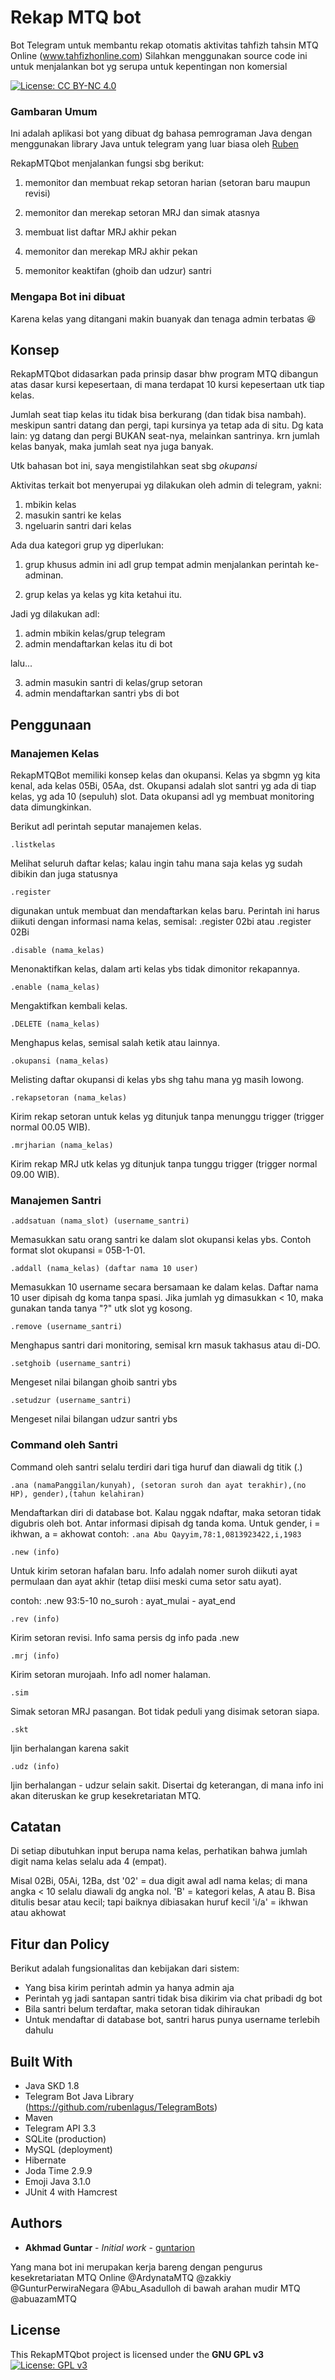 # Rekap MTQ bot

Bot Telegram untuk membantu rekap otomatis aktivitas tahfizh tahsin MTQ Online (www.tahfizhonline.com)
Silahkan menggunakan source code ini untuk menjalankan bot yg serupa untuk kepentingan non komersial

[![License: CC BY-NC 4.0](https://licensebuttons.net/l/by-nc/4.0/80x15.png)](https://creativecommons.org/licenses/by-nc/4.0/)

### Gambaran Umum
Ini adalah aplikasi bot yang dibuat dg bahasa pemrograman Java dengan menggunakan library Java untuk telegram yang luar biasa oleh 
[Ruben](https://github.com/rubenlagus/TelegramBots)

RekapMTQbot menjalankan fungsi sbg berikut:

1. memonitor dan membuat rekap setoran harian (setoran baru maupun revisi)

2. memonitor dan merekap setoran MRJ dan simak atasnya

3. membuat list daftar MRJ akhir pekan

4. memonitor dan merekap MRJ akhir pekan

5. memonitor keaktifan (ghoib dan udzur) santri

### Mengapa Bot ini dibuat

Karena kelas yang ditangani makin buanyak dan tenaga admin terbatas 😆

## Konsep

RekapMTQbot didasarkan pada prinsip dasar bhw program MTQ dibangun atas dasar kursi kepesertaan, di mana terdapat 10 kursi kepesertaan utk tiap kelas.

Jumlah seat tiap kelas itu tidak bisa berkurang (dan tidak bisa nambah). meskipun santri datang dan pergi, tapi kursinya ya tetap ada di situ. Dg kata lain: yg datang dan pergi BUKAN seat-nya, melainkan santrinya. krn jumlah kelas banyak, maka jumlah seat nya juga banyak. 

Utk bahasan bot ini, saya mengistilahkan seat sbg *okupansi*

Aktivitas terkait bot menyerupai yg dilakukan oleh admin di telegram, yakni:
1. mbikin kelas
2. masukin santri ke kelas
3. ngeluarin santri dari kelas

Ada dua kategori grup yg diperlukan:

1. grup khusus admin
ini adl grup tempat admin menjalankan perintah ke-adminan. 

2. grup kelas
ya kelas yg kita ketahui itu.

Jadi yg dilakukan adl:
1. admin mbikin kelas/grup telegram
2. admin mendaftarkan kelas itu di bot

lalu...

3. admin masukin santri di kelas/grup setoran
4. admin mendaftarkan santri ybs di bot

## Penggunaan



### Manajemen Kelas ###

RekapMTQBot memiliki konsep kelas dan okupansi. Kelas ya sbgmn yg kita kenal, ada kelas 05Bi, 05Aa, dst. Okupansi adalah slot santri yg ada di tiap kelas, yg ada 10 (sepuluh) slot. Data okupansi adl yg membuat monitoring data dimungkinkan. 

Berikut adl perintah seputar manajemen kelas. 

```
.listkelas
```
Melihat seluruh daftar kelas; kalau ingin tahu mana saja kelas yg sudah dibikin dan juga statusnya

```
.register
```
digunakan untuk membuat dan mendaftarkan kelas baru. Perintah ini harus diikuti dengan informasi nama kelas, semisal: .register 02bi atau .register 02Bi

```
.disable (nama_kelas)
```
Menonaktifkan kelas, dalam arti kelas ybs tidak dimonitor rekapannya.

```
.enable (nama_kelas)
```
Mengaktifkan kembali kelas. 

```
.DELETE (nama_kelas)
```
Menghapus kelas, semisal salah ketik atau lainnya. 

```
.okupansi (nama_kelas)
```
Melisting daftar okupansi di kelas ybs shg tahu mana yg masih lowong.

```
.rekapsetoran (nama_kelas)
```
Kirim rekap setoran untuk kelas yg ditunjuk tanpa menunggu trigger (trigger normal 00.05 WIB).

```
.mrjharian (nama_kelas)
```
Kirim rekap MRJ utk kelas yg ditunjuk tanpa tunggu trigger (trigger normal 09.00 WIB).


### Manajemen Santri ###

```
.addsatuan (nama_slot) (username_santri)
```
Memasukkan satu orang santri ke dalam slot okupansi kelas ybs. Contoh format slot okupansi = 05B-1-01.

```
.addall (nama_kelas) (daftar nama 10 user)
```
Memasukkan 10 username secara bersamaan ke dalam kelas. Daftar nama 10 user dipisah dg koma tanpa spasi. Jika jumlah yg dimasukkan < 10, maka gunakan tanda tanya "?" utk slot yg kosong.

```
.remove (username_santri)
```
Menghapus santri dari monitoring, semisal krn masuk takhasus atau di-DO.

```
.setghoib (username_santri)
```
Mengeset nilai bilangan ghoib santri ybs

```
.setudzur (username_santri)
```
Mengeset nilai bilangan udzur santri ybs

### Command oleh Santri ###

Command oleh santri selalu terdiri dari tiga huruf dan diawali dg titik (.)

```
.ana (namaPanggilan/kunyah), (setoran suroh dan ayat terakhir),(no HP), gender),(tahun kelahiran)
```
Mendaftarkan diri di database bot. Kalau nggak ndaftar, maka setoran tidak digubris oleh bot. Antar informasi dipisah dg tanda koma. Untuk gender, i = ikhwan, a = akhowat
contoh: `.ana Abu Qayyim,78:1,0813923422,i,1983`

```
.new (info)
```
Untuk kirim setoran hafalan baru. Info adalah nomer suroh diikuti ayat permulaan dan ayat akhir (tetap diisi meski cuma setor satu ayat).

contoh: .new 93:5-10
no_suroh : ayat_mulai - ayat_end

```
.rev (info)
```
Kirim setoran revisi. Info sama persis dg info pada .new

```
.mrj (info)
```
Kirim setoran murojaah. Info adl nomer halaman. 

```
.sim
```
Simak setoran MRJ pasangan. Bot tidak peduli yang disimak setoran siapa.

```
.skt 
```
Ijin berhalangan karena sakit

```
.udz (info)
```
Ijin berhalangan - udzur selain sakit. Disertai dg keterangan, di mana info ini akan diteruskan ke grup kesekretariatan MTQ.

## Catatan

Di setiap dibutuhkan input berupa nama kelas, perhatikan bahwa jumlah digit nama kelas selalu ada 4 (empat).

Misal 02Bi, 05Ai, 12Ba, dst
'02' = dua digit awal adl nama kelas; di mana angka < 10 selalu diawali dg angka nol.
'B' = kategori kelas, A atau B. Bisa ditulis besar atau kecil; tapi baiknya dibiasakan huruf kecil 
'i/a' = ikhwan atau akhowat

## Fitur dan Policy

Berikut adalah fungsionalitas dan kebijakan dari sistem:
* Yang bisa kirim perintah admin ya hanya admin aja
* Perintah yg jadi santapan santri tidak bisa dikirim via chat pribadi dg bot
* Bila santri belum terdaftar, maka setoran tidak dihiraukan
* Untuk mendaftar di database bot, santri harus punya username terlebih dahulu


## Built With

* Java SKD 1.8
* Telegram Bot Java Library (https://github.com/rubenlagus/TelegramBots)
* Maven
* Telegram API 3.3
* SQLite (production)
* MySQL (deployment)
* Hibernate
* Joda Time 2.9.9
* Emoji Java 3.1.0
* JUnit 4 with Hamcrest


## Authors

* **Akhmad Guntar** - *Initial work* - [guntarion](https://github.com/guntarion)

Yang mana bot ini merupakan kerja bareng dengan pengurus kesekretariatan MTQ Online @ArdynataMTQ @zakkiy @GunturPerwiraNegara @Abu_Asadulloh di bawah arahan mudir MTQ @abuazamMTQ

## License

This RekapMTQbot project is licensed under the **GNU GPL v3**
[![License: GPL v3](https://img.shields.io/badge/License-GPL%20v3-blue.svg)](https://www.gnu.org/licenses/gpl-3.0)
